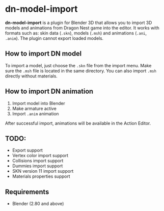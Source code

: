 # dn-model-import

**dn-model-import** is a plugin for Blender 3D that allows you to import 3D models
and animations from Dragon Nest game into the editor.
It works with formats such as: skin data (`.skn`), models (`.msh`) and animations (`.ani`, `.anim`).
The plugin cannot export loaded models.

## How to import DN model
To import a model, just choose the `.skn` file from the import menu. Make sure the `.msh` file is located in the same directory. You can also import `.msh` directly without materials.

## How to import DN animation
1. Import model into Blender
2. Make armature active
3. Import `.anim` animation

After successful import, animations will be available in the Action Editor.

## TODO:
* Export support
* Vertex color import support
* Collisions import support
* Dummies import support
* SKN version 11 import support
* Materials properties support

## Requirements
* Blender (2.80 and above)
